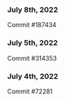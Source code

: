 ### July 8th, 2022

Commit #187434

### July 5th, 2022

Commit #314353


### July 4th, 2022

Commit #72281
